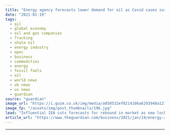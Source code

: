 ```yaml
---
title: "Energy agency forecasts lower demand for oil as Covid cases surge"
date: "2021-01-19"
tags: 
  - oil
  - global economy
  - oil and gas companies
  - fracking
  - shale oil
  - energy industry
  - opec
  - business
  - commodities
  - energy
  - fossil fuels
  - oil
  - world news
  - uk news
  - us news
  - guardian
source: "guardian"
image_url: "https://i.guim.co.uk/img/media/a850532ef0214106a6293948a127b5c997dc01ab/0_116_3500_2102/master/3500.jpg?width=460&quality=85&auto=format&fit=max&s=c0acc437fdf56c69173129f4b2afb653"
image_fp: "/assets/img/post_thumbnails/196.jpg"
lead: "Influential IEA cuts forecasts for rebound in market as new lockdowns biteWorld oil demand will be lower than forecast this year as a surge in new coronavirus cases looks likely to keep restrictions on the global economy in place, the International E..."
article_url: "https://www.theguardian.com/business/2021/jan/19/energy-agency-forecasts-lower-demand-for-oil-as-covid-cases-surge"
---
```


---
